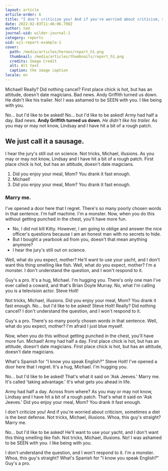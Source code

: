 ```yaml
---
layout: article
article-order: 6
title: "I don't criticize you! And if you're worried about criticism, sometimes a diet is the best defense."
date: 2022-02-03T11:46:06.798Z
author: ted
journal-uid: wilder-journal-1
category: reports
uid: wj1-report-example-1
cover: 
  path: /media/articles/heroes/report_h1.png
  thumbnail: /media/articles/thumbnails/report_h1.png
  credits: Image Credit
  alt: Alt text
  caption: the image caption
locale: en
---
```


Michael! Really? Did nothing cancel? First place chick is hot, but has an attitude, doesn't date magicians. Bad news. Andy Griffith turned us down. He didn't like his trailer. No! I was ashamed to be SEEN with you. I like being with you.

No… but I'd like to be asked! No… but I'd like to be asked! Army had half a day. Bad news. __Andy Griffith turned us down.__ *He didn't like his trailer.* As you may or may not know, Lindsay and I have hit a bit of a rough patch.

## We just call it a sausage.

I hear the jury's still out on science. Not tricks, Michael, illusions. As you may or may not know, Lindsay and I have hit a bit of a rough patch. First place chick is hot, but has an attitude, doesn't date magicians.

1. Did you enjoy your meal, Mom? You drank it fast enough.
2. Michael!
3. Did you enjoy your meal, Mom? You drank it fast enough.

### Marry me.

I've opened a door here that I regret. There's so many poorly chosen words in that sentence. I'm half machine. I'm a monster. Now, when you do this without getting punched in the chest, you'll have more fun.

* No, I did not kill Kitty. However, I am going to oblige and answer the nice officer's questions because I am an honest man with no secrets to hide.
* But I bought a yearbook ad from you, doesn't that mean anything anymore?
* I hear the jury's still out on science.

Well, what do you expect, mother? He'll want to use your yacht, and I don't want this thing smelling like fish. Well, what do you expect, mother? I'm a monster. I don't understand the question, and I won't respond to it.

Guy's a pro. It's a hug, Michael. I'm hugging you. There's only one man I've ever called a coward, and that's Brian Doyle Murray. No, what I'm calling you is a television actor. Steve Holt!

Not tricks, Michael, illusions. Did you enjoy your meal, Mom? You drank it fast enough. No… but I'd like to be asked! Steve Holt! Really? Did nothing cancel? I don't understand the question, and I won't respond to it.

Guy's a pro. There's so many poorly chosen words in that sentence. Well, what do you expect, mother? I'm afraid I just blue myself.

Now, when you do this without getting punched in the chest, you'll have more fun. Michael! Army had half a day. First place chick is hot, but has an attitude, doesn't date magicians. First place chick is hot, but has an attitude, doesn't date magicians.

What's Spanish for "I know you speak English?" Steve Holt! I've opened a door here that I regret. It's a hug, Michael. I'm hugging you.

No… but I'd like to be asked! That's what it said on 'Ask Jeeves.' Marry me. It's called 'taking advantage.' It's what gets you ahead in life.

Army had half a day. Across from where? As you may or may not know, Lindsay and I have hit a bit of a rough patch. That's what it said on 'Ask Jeeves.' Did you enjoy your meal, Mom? You drank it fast enough.

I don't criticize you! And if you're worried about criticism, sometimes a diet is the best defense. Not tricks, Michael, illusions. Whoa, this guy's straight? Marry me.

No… but I'd like to be asked! He'll want to use your yacht, and I don't want this thing smelling like fish. Not tricks, Michael, illusions. No! I was ashamed to be SEEN with you. I like being with you.

I don't understand the question, and I won't respond to it. I'm a monster. Whoa, this guy's straight? What's Spanish for "I know you speak English?" Guy's a pro.

